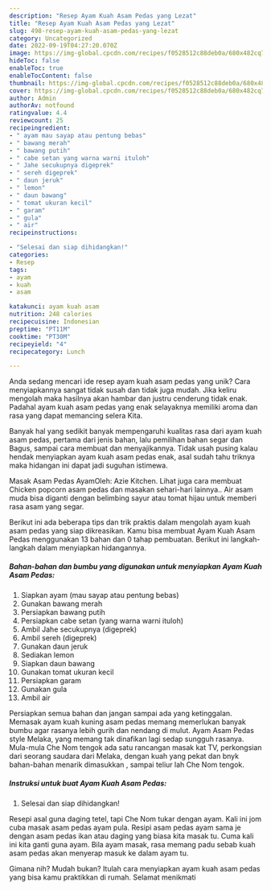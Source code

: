 ```yaml
---
description: "Resep Ayam Kuah Asam Pedas yang Lezat"
title: "Resep Ayam Kuah Asam Pedas yang Lezat"
slug: 498-resep-ayam-kuah-asam-pedas-yang-lezat
category: Uncategorized
date: 2022-09-19T04:27:20.070Z
image: https://img-global.cpcdn.com/recipes/f0528512c88deb0a/680x482cq70/ayam-kuah-asam-pedas-foto-resep-utama.jpg
hideToc: false
enableToc: true
enableTocContent: false
thumbnail: https://img-global.cpcdn.com/recipes/f0528512c88deb0a/680x482cq70/ayam-kuah-asam-pedas-foto-resep-utama.jpg
cover: https://img-global.cpcdn.com/recipes/f0528512c88deb0a/680x482cq70/ayam-kuah-asam-pedas-foto-resep-utama.jpg
author: Admin
authorAv: notfound
ratingvalue: 4.4
reviewcount: 25
recipeingredient:
- " ayam mau sayap atau pentung bebas"
- " bawang merah"
- " bawang putih"
- " cabe setan yang warna warni ituloh"
- " Jahe secukupnya digeprek"
- " sereh digeprek"
- " daun jeruk"
- " lemon"
- " daun bawang"
- " tomat ukuran kecil"
- " garam"
- " gula"
- " air"
recipeinstructions:

- "Selesai dan siap dihidangkan!"
categories:
- Resep
tags:
- ayam
- kuah
- asam

katakunci: ayam kuah asam 
nutrition: 248 calories
recipecuisine: Indonesian
preptime: "PT11M"
cooktime: "PT30M"
recipeyield: "4"
recipecategory: Lunch

---
```





Anda sedang mencari ide resep ayam kuah asam pedas yang unik? Cara menyiapkannya sangat tidak susah dan tidak juga mudah. Jika keliru mengolah maka hasilnya akan hambar dan justru cenderung tidak enak. Padahal ayam kuah asam pedas yang enak selayaknya memiliki aroma dan rasa yang dapat memancing selera Kita.





Banyak hal yang sedikit banyak mempengaruhi kualitas rasa dari ayam kuah asam pedas, pertama dari jenis bahan, lalu pemilihan bahan segar dan Bagus, sampai cara membuat dan menyajikannya. Tidak usah pusing kalau hendak menyiapkan ayam kuah asam pedas enak,      asal sudah tahu triknya maka hidangan ini dapat jadi suguhan istimewa.














Masak Asam Pedas AyamOleh: Azie Kitchen. Lihat juga cara membuat Chicken popcorn asam pedas dan masakan sehari-hari lainnya.. Air asam muda bisa diganti dengan belimbing sayur atau tomat hijau untuk memberi rasa asam yang segar.






Berikut ini ada beberapa tips dan trik praktis dalam mengolah ayam kuah asam pedas yang siap dikreasikan. Kamu bisa membuat Ayam Kuah Asam Pedas menggunakan 13 bahan dan 0 tahap pembuatan. Berikut ini langkah-langkah dalam menyiapkan hidangannya.

<!--inarticleads1-->

##### Bahan-bahan dan bumbu yang digunakan untuk menyiapkan Ayam Kuah Asam Pedas:

1. Siapkan  ayam (mau sayap atau pentung bebas)
1. Gunakan  bawang merah
1. Persiapkan  bawang putih
1. Persiapkan  cabe setan (yang warna warni ituloh)
1. Ambil  Jahe secukupnya (digeprek)
1. Ambil  sereh (digeprek)
1. Gunakan  daun jeruk
1. Sediakan  lemon
1. Siapkan  daun bawang
1. Gunakan  tomat ukuran kecil
1. Persiapkan  garam
1. Gunakan  gula
1. Ambil  air


Persiapkan semua bahan dan jangan sampai ada yang ketinggalan. Memasak ayam kuah kuning asam pedas memang memerlukan banyak bumbu agar rasanya lebih gurih dan nendang di mulut. Ayam Asam Pedas style Melaka, yang memang tak dinafikan lagi sedap sungguh rasanya. Mula-mula Che Nom tengok ada satu rancangan masak kat TV, perkongsian dari seorang saudara dari Melaka, dengan kuah yang pekat dan bnyk bahan-bahan menarik dimasukkan , sampai teliur lah Che Nom tengok. 

<!--inarticleads2-->

##### Instruksi untuk buat Ayam Kuah Asam Pedas:


1. Selesai dan siap dihidangkan!

Resepi asal guna daging tetel, tapi Che Nom tukar dengan ayam. Kali ini jom cuba masak asam pedas ayam pula. Resipi asam pedas ayam sama je dengan asam pedas ikan atau daging yang biasa kita masak tu. Cuma kali ini kita ganti guna ayam. Bila ayam masak, rasa memang padu sebab kuah asam pedas akan menyerap masuk ke dalam ayam tu. 

Gimana nih? Mudah bukan? Itulah cara menyiapkan ayam kuah asam pedas yang bisa kamu praktikkan di rumah. Selamat menikmati
